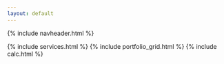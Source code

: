 ```yaml
---
layout: default
---
```

<link href="assets/css/nofu.css" rel="stylesheet" type="text/css" />
{% include navheader.html %}

{% include services.html %}
{% include portfolio_grid.html %}
{% include calc.html %}

<!-- 
# Other sections below.
# Uncomment and add '%' to enable
# { include timeline.html %}
# { include team.html %}
# { include clients.html %}
# { include contact.html %} 
-->